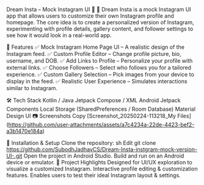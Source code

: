 Dream Insta – Mock Instagram UI 📸
🌟 Dream Insta is a mock Instagram UI app that allows users to customize their own Instagram profile and homepage.
The core idea is to create a personalized version of Instagram, experimenting with profile details, gallery content, and follower settings to see how it would look in a real-world app.

📌 Features
✅ Mock Instagram Home Page UI – A realistic design of the Instagram feed.
✅ Custom Profile Editor – Change profile picture, bio, username, and DOB.
✅ Add Links to Profile – Personalize your profile with external links.
✅ Choose Followers – Select who follows you for a tailored experience.
✅ Custom Gallery Selection – Pick images from your device to display in the feed.
✅ Realistic User Experience – Simulates interactions similar to Instagram.

🛠 Tech Stack
Kotlin / Java
Jetpack Compose / XML
Android Jetpack Components
Local Storage (SharedPreferences / Room Database)
Material Design UI
📷 Screenshots
Copy 
[Screenshot_20250224-113218_My Files]
(https://github.com/user-attachments/assets/a7c4234a-22de-4423-bef2-a3b1470e184a)

🚀 Installation & Setup
Clone the repository:
sh
Edit
git clone  https://github.com/SubodhJadhavCS/Dream-Insta-instgram-mock-version-UI-.git
Open the project in Android Studio.
Build and run on an Android device or emulator.
🎯 Project Highlights
Designed for UI/UX exploration to visualize a customized Instagram.
Interactive profile editing & customization features.
Enables users to test their ideal Instagram layout & settings.

